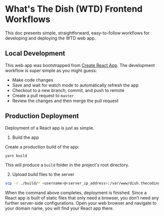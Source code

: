 # What's The Dish (WTD) Frontend Workflows

This doc presents simple, straightforward, easy-to-follow workflows for developing and deploying the WTD web app.

## Local Development

This web app was bootstrapped from [Create React App](https://create-react-app.dev). The development workflow is super simple as you might guess:

- Make code changes
- Save and wait for watch mode to automatically refresh the app
- Checkout to a new branch, commit, and push to remote
- Create a pull request to `master`
- Review the changes and then merge the pull request

## Production Deployment

Deployment of a React app is just as simple.

1. Build the app

Create a production build of the app:

```sh
yarn build
```

This will produce a `build` folder in the project's root directory.

2. Upload build files to the server

```sh
scp -r ./build/* <username>@<server_ip_address>:/var/www/dish.thecodinglad.com/html
```

When the command above completes, deployment is finished. Since a React app is built of static files that only need a browser, you don’t need any further server-side configurations. Open your web browser and navigate to your domain name, you will find your React app there.
